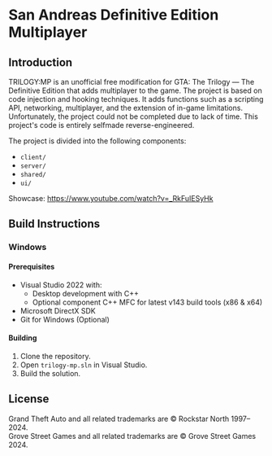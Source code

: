 # San Andreas Definitive Edition Multiplayer 

## Introduction

TRILOGY:MP is an unofficial free modification for GTA: The Trilogy — The Definitive Edition that adds multiplayer to the game.
The project is based on code injection and hooking techniques. It adds functions such as a scripting API, networking, multiplayer, and the extension of in-game limitations.
Unfortunately, the project could not be completed due to lack of time. This project's code is entirely selfmade reverse-engineered.

The project is divided into the following components:
- `client/`
- `server/`
- `shared/`
- `ui/`

Showcase: https://www.youtube.com/watch?v=_RkFuIESyHk

## Build Instructions

### Windows

#### Prerequisites

- Visual Studio 2022 with:
  - Desktop development with C++
  - Optional component C++ MFC for latest v143 build tools (x86 & x64)
- Microsoft DirectX SDK
- Git for Windows (Optional)

#### Building

1. Clone the repository.
2. Open `trilogy-mp.sln` in Visual Studio.
3. Build the solution.

## License

Grand Theft Auto and all related trademarks are © Rockstar North 1997–2024. <br />
Grove Street Games and all related trademarks are © Grove Street Games 2024.
